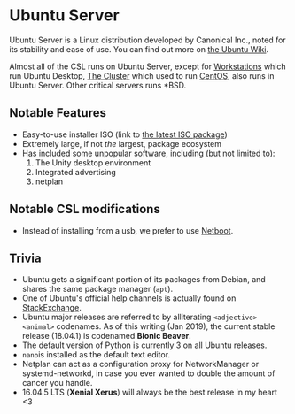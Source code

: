 # Ubuntu Server

Ubuntu Server is a Linux distribution developed by Canonical Inc., noted for its stability and ease of use. You can find out more on [the Ubuntu Wiki](https://wiki.ubuntu.com/BionicBeaver/ReleaseNotes).

Almost all of the CSL runs on Ubuntu Server, except for [Workstations](../../services/workstations.md) which run Ubuntu Desktop, [The Cluster](../../services/cluster/) which used to run [CentOS](centos.md), also runs in Ubuntu Server. Other critical servers runs \*BSD.

## Notable Features

* Easy-to-use installer ISO (link to [the latest ISO package](https://ubuntu.com/download/server))
* Extremely large, if not _the_ largest, package ecosystem
* Has included some unpopular software, including (but not limited to):
  1. The Unity desktop environment
  2. Integrated advertising
  3. netplan

## Notable CSL modifications

* Instead of installing from a usb, we prefer to use [Netboot](../networking/netboot.md).

## Trivia

* Ubuntu gets a significant portion of its packages from Debian, and shares the same package manager (`apt`).
* One of Ubuntu's official help channels is actually found on [StackExchange](https://askubuntu.com/).
* Ubuntu major releases are referred to by alliterating `<adjective> <animal>` codenames. As of this writing (Jan 2019), the current stable release (18.04.1) is codenamed **Bionic Beaver**.
* The default version of Python is currently 3 on all Ubuntu releases.
* `nano`is installed as the default text editor.
* Netplan can act as a configuration proxy for NetworkManager or systemd-networkd, in case you ever wanted to double the amount of cancer you handle.
* 16.04.5 LTS (**Xenial Xerus**) will always be the best release in my heart <3
